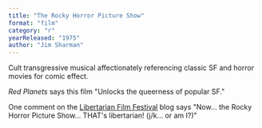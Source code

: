 ```yaml
---
title: "The Rocky Horror Picture Show"
format: "film"
category: "r"
yearReleased: "1975"
author: "Jim Sharman"
---
```

Cult transgressive musical affectionately referencing  classic SF and horror movies for comic effect.

_Red Planets_ says this film  "Unlocks the queerness of popular SF."

One comment on the <a href="http://reason.com/blog/2004/03/05/the-libertarian-film-festival#comment"> Libertarian Film Festival</a> blog says "Now... the Rocky Horror Picture  Show... THAT's libertarian! (j/k... or am I?)"
